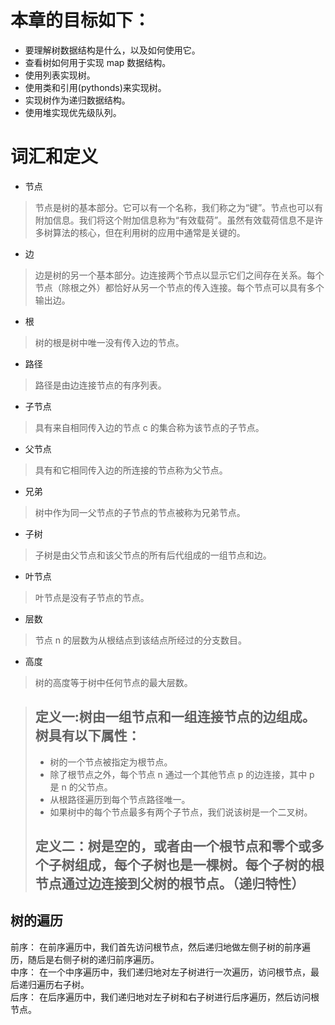 # 本章的目标如下：
- 要理解树数据结构是什么，以及如何使用它。
- 查看树如何用于实现 map 数据结构。
- 使用列表实现树。
- 使用类和引用(pythonds)来实现树。
- 实现树作为递归数据结构。
- 使用堆实现优先级队列。
# 词汇和定义
- 节点  
>节点是树的基本部分。它可以有一个名称，我们称之为“键”。节点也可以有附加信息。我们将这个附加信息称为“有效载荷”。虽然有效载荷信息不是许多树算法的核心，但在利用树的应用中通常是关键的。
- 边
>边是树的另一个基本部分。边连接两个节点以显示它们之间存在关系。每个节点（除根之外）都恰好从另一个节点的传入连接。每个节点可以具有多个输出边。
- 根
>树的根是树中唯一没有传入边的节点。
- 路径
>路径是由边连接节点的有序列表。
- 子节点
>具有来自相同传入边的节点 c 的集合称为该节点的子节点。
- 父节点
>具有和它相同传入边的所连接的节点称为父节点。
- 兄弟
>树中作为同一父节点的子节点的节点被称为兄弟节点。
- 子树
>子树是由父节点和该父节点的所有后代组成的一组节点和边。
- 叶节点
>叶节点是没有子节点的节点。
- 层数
>节点 n 的层数为从根结点到该结点所经过的分支数目。
- 高度
>树的高度等于树中任何节点的最大层数。

>## 定义一:树由一组节点和一组连接节点的边组成。树具有以下属性：
>- 树的一个节点被指定为根节点。
>- 除了根节点之外，每个节点 n 通过一个其他节点 p 的边连接，其中 p 是 n 的父节点。
>- 从根路径遍历到每个节点路径唯一。
>- 如果树中的每个节点最多有两个子节点，我们说该树是一个二叉树。
>## 定义二：树是空的，或者由一个根节点和零个或多个子树组成，每个子树也是一棵树。每个子树的根节点通过边连接到父树的根节点。（递归特性）

## 树的遍历
前序： 在前序遍历中，我们首先访问根节点，然后递归地做左侧子树的前序遍历，随后是右侧子树的递归前序遍历。   
中序： 在一个中序遍历中，我们递归地对左子树进行一次遍历，访问根节点，最后递归遍历右子树。   
后序： 在后序遍历中，我们递归地对左子树和右子树进行后序遍历，然后访问根节点。